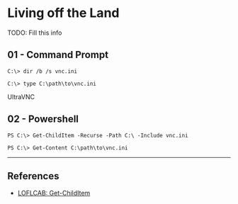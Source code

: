 # Living off the Land

TODO: Fill this info

## 01 - Command Prompt

```
C:\> dir /b /s vnc.ini

C:\> type C:\path\to\vnc.ini
```

UltraVNC

## 02 - Powershell

```
PS C:\> Get-ChildItem -Recurse -Path C:\ -Include vnc.ini

PS C:\> Get-Content C:\path\to\vnc.ini
```

---
## References

- [LOFLCAB: Get-ChildItem](https://lofl-project.github.io/loflcab/Cmdlets/Get-ChildItem/)